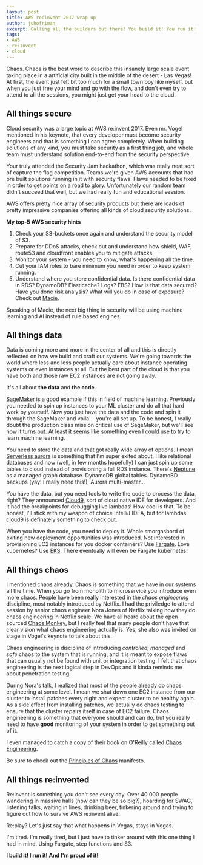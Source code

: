 ```yaml
---
layout: post
title: AWS re:invent 2017 wrap up
author: juhofriman
excerpt: Calling all the builders out there! You build it! You run it! And you are proud of it!
tags:
- AWS
- re:Invent
- cloud
---
```


Chaos. Chaos is the best word to describe this insanely large scale event taking place in a artificial city built in the middle of the desert - Las Vegas! At first, the event just felt bit too much for a small town boy like myself, but when you just free your mind and go with the flow, and don't even try to attend to all the sessions, you might just get your head to the cloud.

## All things secure

Cloud security was a large topic at AWS re:invent 2017. Even mr. Vogel mentioned in his keynote, that every developer must become security engineers and that is something I can agree completely. When building solutions of any kind, you must take security as a first thing job, and whole team must understand solution end-to-end from the security perspective.

Your truly attended the Security Jam hackathon, which was really neat sort of capture the flag competition. Teams we're given AWS accounts that had pre built solutions running in it with security flaws. Flaws needed to be fixed in order to get points on a road to glory. Unfortunately our random team didn't succeed that well, but we had really fun and educational session.

AWS offers pretty nice array of security products but there are loads of pretty impressive companies offering all kinds of cloud security solutions.

**My top-5 AWS security hints**

1. Check your S3-buckets once again and understand the security model of S3.
2. Prepare for DDoS attacks, check out and understand how shield, WAF, route53 and cloudfront enables you to mitigate attacks.
3. Monitor your system - you need to know, what's happening all the time.
4. Cut your IAM roles to bare minimum you need in order to keep system running.
5. Understand where you store confidential data. Is there confidential data in RDS? DynamoDB? Elasticache? Logs? EBS? How is that data secured? Have you done risk analysis? What will you do in case of exposure? Check out [Macie](https://aws.amazon.com/macie/).

Speaking of Macie, the next big thing in security will be using machine learning and AI instead of rule based engines.

## All things data

Data is coming more and more in the center of all and this is directly reflected on how we build and craft our systems. We're going towards the world where less and less people actually care about instance operating systems or even instances at all. But the best part of the cloud is that you have both and those raw EC2 instances are not going away.

It's all about **the data** and **the code**.

[SageMaker](https://aws.amazon.com/sagemaker/) is a good example if this in field of machine learning. Previously you needed to spin up instances to your ML cluster and do all that hard work by yourself. Now you just have the data and the code and spin it through the SageMaker and voila' - you're all set up. To be honest, I really doubt the production class mission critical use of SageMaker, but we'll see how it turns out. At least it seems like something even I could use to try to learn machine learning.

You need to store the data and that got really wide array of options. I mean [Serverless aurora](https://aws.amazon.com/blogs/aws/in-the-works-amazon-aurora-serverless/) is something that I'm super exited about. I like relational databases and now (well, in few months hopefully) I can just spin up some tables to cloud instead of provisioning a full RDS instance. There's [Neptune](https://aws.amazon.com/neptune/) as a managed graph database. DynamoDB global tables. DynamoBD backups (yay! I really need this!), Aurora multi-master...

You have the data, but you need tools to write the code to process the data, right? They announced [Cloud9](https://aws.amazon.com/cloud9), sort of cloud native IDE for developers. And it had the breakpoints for debugging live lambdas! How cool is that. To be honest, I'll stick with my weapon of choice IntelliJ IDEA, but for lambdas cloud9 is definately something to check out.

When you have the code, you need to deploy it. Whole smorgasbord of exiting new deployment opportunities was introduced. Not interested in provisioning EC2 instances for you docker containers? Use [Fargate](https://aws.amazon.com/fargate/). Love kubernetes? Use [EKS](https://aws.amazon.com/eks/). There eventually will even be Fargate kubernetes!

## All things chaos

I mentioned chaos already. Chaos is something that we have in our systems all the time. When you go from monolith to microservice you introduce even more chaos. People have been really interested in the *chaos engineering* discipline, most notably introduced by Netflix. I had the priviledge to attend session by senior chaos engineer Nora Jones of Netflix talking how they do chaos engineering in Netflix scale. We have all heard about the open sourced [Chaos Monkey](https://github.com/Netflix/chaosmonkey), but I really feel that many people don't have that clear vision what chaos engineering actually is. Yes, she also was invited on stage in Vogel's keynote to talk about this.

Chaos engineering is discipline of introducing *controlled*, *managed* and *safe* chaos to the system that is running, and it is meant to expose flaws that can usually not be found with unit or integration testing. I felt that chaos engineering is the next logical step in DevOps and it kinda reminds me about penetration testing.

During Nora's talk, I realized that most of the people already do chaos engineering at some level. I mean we shut down one EC2 instance from our cluster to install patches every night and expect cluster to be healthy again. As a side effect from installing patches, we actually do chaos testing to ensure that the cluster repairs itself in case of EC2 failure. Chaos engineering is something that everyone should and can do, but you really need to have **good** monitoring of your system in order to get something out of it.

I even managed to catch a copy of their book on O'Reilly called [Chaos Engineering](http://www.oreilly.com/webops-perf/free/chaos-engineering.csp).

Be sure to check out the [Principles of Chaos](http://principlesofchaos.org/) manifesto.

## All things re:invented

Re:invent is something you don't see every day. Over 40 000 people wandering in massive halls (how can they be so big?), hoarding for SWAG, listening talks, waiting in lines, drinking beer, tinkering around and trying to figure out how to survive AWS re:invent alive.

Re:play? Let's just say that what happens in Vegas, stays in Vegas.

I'm tired. I'm really tired, but I just have to tinker around with this one thing I had in mind. Using Fargate, step functions and S3.

**I build it! I run it! And I'm proud of it!**
